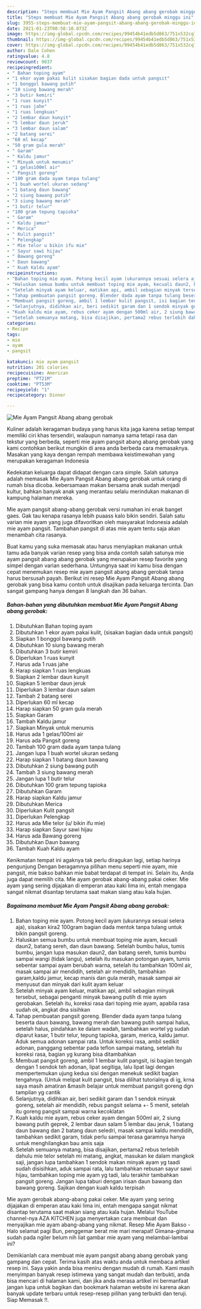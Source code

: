 ```yaml
---
description: "Steps membuat Mie Ayam Pangsit Abang abang gerobak minggu ini"
title: "Steps membuat Mie Ayam Pangsit Abang abang gerobak minggu ini"
slug: 3955-steps-membuat-mie-ayam-pangsit-abang-abang-gerobak-minggu-ini
date: 2021-01-23T00:58:10.073Z
image: https://img-global.cpcdn.com/recipes/99454b41edb5d863/751x532cq70/mie-ayam-pangsit-abang-abang-gerobak-foto-resep-utama.jpg
thumbnail: https://img-global.cpcdn.com/recipes/99454b41edb5d863/751x532cq70/mie-ayam-pangsit-abang-abang-gerobak-foto-resep-utama.jpg
cover: https://img-global.cpcdn.com/recipes/99454b41edb5d863/751x532cq70/mie-ayam-pangsit-abang-abang-gerobak-foto-resep-utama.jpg
author: Dale Cohen
ratingvalue: 4.8
reviewcount: 9037
recipeingredient:
- " Bahan toping ayam"
- "1 ekor ayam pakai kulit sisakan bagian dada untuk pangsit"
- "1 bonggol bawang putih"
- "10 siung bawang merah"
- "3 butir kemiri"
- "1 ruas kunyit"
- "1 ruas jahe"
- "1 ruas lengkuas"
- "2 lembar daun kunyit"
- "5 lembar daun jeruk"
- "3 lembar daun salam"
- "2 batang serei"
- "60 ml kecap"
- "50 gram gula merah"
- " Garam"
- " Kaldu jamur"
- " Minyak untuk menumis"
- "1 gelas100ml air"
- " Pangsit goreng"
- "100 gram dada ayam tanpa tulang"
- "1 buah wortel ukuran sedang"
- "1 batang daun bawang"
- "2 siung bawang putih"
- "3 siung bawang merah"
- "1 butir telur"
- "100 gram tepung tapioka"
- " Garam"
- " Kaldu jamur"
- " Merica"
- " Kulit pangsit"
- " Pelengkap"
- " Mie telor u bikin ifu mie"
- " Sayur sawi hijau"
- " Bawang goreng"
- " Daun bawang"
- " Kuah Kaldu ayam"
recipeinstructions:
- "Bahan toping mie ayam. Potong kecil ayam (ukurannya sesuai selera aja), sisakan kira2 100gram bagian dada mentok tanpa tulang untuk bikin pangsit goreng."
- "Haluskan semua bumbu untuk membuat toping mie ayam, kecuali daun2, batang sereh, dan daun bawang. Setelah bumbu halus, tumis bumbu, jangan lupa masukan daun2, dan batang sereh, tumis bumbu sampai wangi (tidak langu), setelah itu masukan potongan ayam, tumis sebentar sampai ayam berubah warna, setelah itu tambahkan 100ml air, masak sampai air mendidih, setelah air mendidih, tambahkan garam,kaldu jamur, kecap manis dan gula merah, masak sampai air menyusut dan minyak dari kulit ayam keluar"
- "Setelah minyak ayam keluar, matikan api, ambil sebagian minyak tersebut, sebagai penganti minyak bawang putih di mie ayam gerobakan. Setelah itu, koreksi rasa dari toping mie ayam, apabila rasa sudah ok, angkat dna sisihkan"
- "Tahap pembuatan pangsit goreng. Blender dada ayam tanpa tulang beserta daun bawang, bawang merah dan bawang putih sampai halus, setelah halus, pindahkan ke dalam wadah, tambahkan wortel yg sudah diparut kasar, 1 butir telur, tepung tapioka, garam, merica, kaldu jamur. Aduk semua adonan sampai rata. Untuk koreksi rasa, ambil sedikit adonan, panggang sebentar pada teflon sampai matang, setelah itu koreksi rasa, bagian yg kurang bisa ditambahkan"
- "Membuat pangsit goreng, ambil 1 lembar kulit pangsit, isi bagian tengah dengan 1 sendok teh adonan, lipat segitiga, lalu lipat lagi dengan mempertemukan ujung kedua sisi dengan menekuk sedikit bagian tengahnya. (Untuk melipat kulit pangsit, bisa dilihat tutorialnya di ig, krna saya masih amatiran &amp;masih belajar untuk membuat pangsit goreng dgn tampilan yg cantik"
- "Selanjutnya, didihkan air, beri sedikit garam dan 1 sendok minyak goreng, setelah air mendidih, rebus pangsit selama +- 5 menit, setelah itu goreng pangsit sampai warna kecoklatan"
- "Kuah kaldu mie ayam, rebus ceker ayam dengan 500ml air, 2 siung bawang putih geprek, 2 lembar daun salam 5 lembar dau jeruk, 1 batang daun bawang dan 2 batang daun seledri, masak sampai kaldu mendidih, tambahkan sedikit garam, tidak perlu sampai terasa garamnya hanya untuk menghilangkan bau amis saja"
- "Setelah semuanya matang, bisa disajikan, pertama2 rebus terlebih dahulu mie telor setelah mi matang, angkat, masukan ke dalam mangkok saji, jangan lupa tambahkan 1 sendok makan minyak ayam yg taadi sudah disisihkan, aduk sampai rata, lalu tambahkan rebusan sayur sawi hijau, tambahkan toping mie ayam yg tadi, lalu terakhir tambahkan pangsit goreng. Jangan lupa taburi dengan irisan daun bawang dan bawang goreng. Sajikan dengan kuah kaldu terpisah"
categories:
- Recipe
tags:
- mie
- ayam
- pangsit

katakunci: mie ayam pangsit 
nutrition: 201 calories
recipecuisine: American
preptime: "PT21M"
cooktime: "PT53M"
recipeyield: "1"
recipecategory: Dinner

---
```



![Mie Ayam Pangsit Abang abang gerobak](https://img-global.cpcdn.com/recipes/99454b41edb5d863/751x532cq70/mie-ayam-pangsit-abang-abang-gerobak-foto-resep-utama.jpg)

Kuliner adalah keragaman budaya yang harus kita jaga karena setiap tempat memiliki ciri khas tersendiri, walaupun namanya sama tetapi rasa dan tekstur yang berbeda, seperti mie ayam pangsit abang abang gerobak yang kami contohkan berikut mungkin di area anda berbeda cara memasaknya. Masakan yang kaya dengan rempah membawa keistimewahan yang merupakan keragaman Indonesia

Kedekatan keluarga dapat didapat dengan cara simple. Salah satunya adalah memasak Mie Ayam Pangsit Abang abang gerobak untuk orang di rumah bisa dicoba. kebersamaan makan bersama anak sudah menjadi kultur, bahkan banyak anak yang merantau selalu merindukan makanan di kampung halaman mereka.

Mie ayam pangsit abang-abang gerobak versi rumahan ini enak banget gaes. Gak tau kenapa rasanya lebih puaass kalo bikin sendiri. Salah satu varian mie ayam yang juga difavoritkan oleh masyarakat Indonesia adalah mie ayam pangsit. Tambahan pangsit di atas mie ayam tentu saja akan menambah cita rasanya.

Buat kamu yang suka memasak atau harus menyiapkan makanan untuk tamu ada banyak varian resep yang bisa anda contoh salah satunya mie ayam pangsit abang abang gerobak yang merupakan resep favorite yang simpel dengan varian sederhana. Untungnya saat ini kamu bisa dengan cepat menemukan resep mie ayam pangsit abang abang gerobak tanpa harus bersusah payah.
Berikut ini resep Mie Ayam Pangsit Abang abang gerobak yang bisa kamu contoh untuk disajikan pada keluarga tercinta. Dan sangat gampang hanya dengan 8 langkah dan 36 bahan.


<!--inarticleads1-->

##### Bahan-bahan yang dibutuhkan membuat Mie Ayam Pangsit Abang abang gerobak:

1. Dibutuhkan  Bahan toping ayam
1. Dibutuhkan 1 ekor ayam pakai kulit, (sisakan bagian dada untuk pangsit)
1. Siapkan 1 bonggol bawang putih
1. Dibutuhkan 10 siung bawang merah
1. Dibutuhkan 3 butir kemiri
1. Diperlukan 1 ruas kunyit
1. Harus ada 1 ruas jahe
1. Harap siapkan 1 ruas lengkuas
1. Siapkan 2 lembar daun kunyit
1. Siapkan 5 lembar daun jeruk
1. Diperlukan 3 lembar daun salam
1. Tambah 2 batang serei
1. Diperlukan 60 ml kecap
1. Harap siapkan 50 gram gula merah
1. Siapkan  Garam
1. Tambah  Kaldu jamur
1. Siapkan  Minyak untuk menumis
1. Harus ada 1 gelas/100ml air
1. Harus ada  Pangsit goreng
1. Tambah 100 gram dada ayam tanpa tulang
1. Jangan lupa 1 buah wortel ukuran sedang
1. Harap siapkan 1 batang daun bawang
1. Dibutuhkan 2 siung bawang putih
1. Tambah 3 siung bawang merah
1. Jangan lupa 1 butir telur
1. Dibutuhkan 100 gram tepung tapioka
1. Dibutuhkan  Garam
1. Harap siapkan  Kaldu jamur
1. Dibutuhkan  Merica
1. Diperlukan  Kulit pangsit
1. Diperlukan  Pelengkap
1. Harus ada  Mie telor (u/ bikin ifu mie)
1. Harap siapkan  Sayur sawi hijau
1. Harus ada  Bawang goreng
1. Dibutuhkan  Daun bawang
1. Tambah  Kuah Kaldu ayam


Kenikmatan tempat ini agaknya tak perlu diragukan lagi, setiap harinya pengunjung Dengan beragamnya pilihan menu seperti mie ayam, mie pangsit, mie bakso bahkan mie babat terdapat di tempat ini. Selain itu, Anda juga dapat memilih cita. Mie ayam gerobak abang-abang pakai ceker. Mie ayam yang sering dijajakan di emperan atau kaki lima ini, entah mengapa sangat nikmat disantap terutama saat makan siang atau kala hujan. 

<!--inarticleads2-->

##### Bagaimana membuat  Mie Ayam Pangsit Abang abang gerobak:

1. Bahan toping mie ayam. Potong kecil ayam (ukurannya sesuai selera aja), sisakan kira2 100gram bagian dada mentok tanpa tulang untuk bikin pangsit goreng.
1. Haluskan semua bumbu untuk membuat toping mie ayam, kecuali daun2, batang sereh, dan daun bawang. Setelah bumbu halus, tumis bumbu, jangan lupa masukan daun2, dan batang sereh, tumis bumbu sampai wangi (tidak langu), setelah itu masukan potongan ayam, tumis sebentar sampai ayam berubah warna, setelah itu tambahkan 100ml air, masak sampai air mendidih, setelah air mendidih, tambahkan garam,kaldu jamur, kecap manis dan gula merah, masak sampai air menyusut dan minyak dari kulit ayam keluar
1. Setelah minyak ayam keluar, matikan api, ambil sebagian minyak tersebut, sebagai penganti minyak bawang putih di mie ayam gerobakan. Setelah itu, koreksi rasa dari toping mie ayam, apabila rasa sudah ok, angkat dna sisihkan
1. Tahap pembuatan pangsit goreng. Blender dada ayam tanpa tulang beserta daun bawang, bawang merah dan bawang putih sampai halus, setelah halus, pindahkan ke dalam wadah, tambahkan wortel yg sudah diparut kasar, 1 butir telur, tepung tapioka, garam, merica, kaldu jamur. Aduk semua adonan sampai rata. Untuk koreksi rasa, ambil sedikit adonan, panggang sebentar pada teflon sampai matang, setelah itu koreksi rasa, bagian yg kurang bisa ditambahkan
1. Membuat pangsit goreng, ambil 1 lembar kulit pangsit, isi bagian tengah dengan 1 sendok teh adonan, lipat segitiga, lalu lipat lagi dengan mempertemukan ujung kedua sisi dengan menekuk sedikit bagian tengahnya. (Untuk melipat kulit pangsit, bisa dilihat tutorialnya di ig, krna saya masih amatiran &amp;masih belajar untuk membuat pangsit goreng dgn tampilan yg cantik
1. Selanjutnya, didihkan air, beri sedikit garam dan 1 sendok minyak goreng, setelah air mendidih, rebus pangsit selama +- 5 menit, setelah itu goreng pangsit sampai warna kecoklatan
1. Kuah kaldu mie ayam, rebus ceker ayam dengan 500ml air, 2 siung bawang putih geprek, 2 lembar daun salam 5 lembar dau jeruk, 1 batang daun bawang dan 2 batang daun seledri, masak sampai kaldu mendidih, tambahkan sedikit garam, tidak perlu sampai terasa garamnya hanya untuk menghilangkan bau amis saja
1. Setelah semuanya matang, bisa disajikan, pertama2 rebus terlebih dahulu mie telor setelah mi matang, angkat, masukan ke dalam mangkok saji, jangan lupa tambahkan 1 sendok makan minyak ayam yg taadi sudah disisihkan, aduk sampai rata, lalu tambahkan rebusan sayur sawi hijau, tambahkan toping mie ayam yg tadi, lalu terakhir tambahkan pangsit goreng. Jangan lupa taburi dengan irisan daun bawang dan bawang goreng. Sajikan dengan kuah kaldu terpisah


Mie ayam gerobak abang-abang pakai ceker. Mie ayam yang sering dijajakan di emperan atau kaki lima ini, entah mengapa sangat nikmat disantap terutama saat makan siang atau kala hujan. Melalui YouTube channel-nya AZA KITCHEN juga menyertakan cara membuat dan menyajikan mie ayam abang-abang yang nikmat. Resep Mie Ayam Bakso - Halo selamat pagi Bun, penggemar berat mie mari merapat! Gimana-gimana sudah pada ngiler belum nih liat gambar mie ayam yang melambai-lambai ini? 

Demikianlah cara membuat mie ayam pangsit abang abang gerobak yang gampang dan cepat. Terima kasih atas waktu anda untuk membaca artikel resep ini. Saya yakin anda bisa meniru dengan mudah di rumah. Kami masih menyimpan banyak resep istimewa yang sangat mudah dan terbukti, anda bisa mencari di halaman kami, dan jika anda merasa artikel ini bermanfaat jangan lupa untuk bagikan dan bookmark halaman website ini karena akan banyak update terbaru untuk resep-resep pilihan yang terbukti dan teruji. Siap Memasak !!. 
